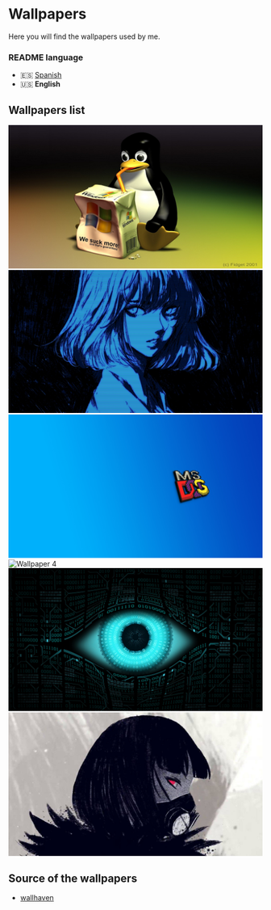 # Wallpapers
Here you will find the wallpapers used by me.

### README language
* 🇪🇸 [Spanish](./README.md)
* 🇺🇸 **English**

## Wallpapers list
![Wallpaper 1](./wallpapers/1.png)
![Wallpaper 2](./wallpapers/2.png)
![Wallpaper 3](./wallpapers/3.png)
![Wallpaper 4](./wallpapers/4.png)
![Wallpaper 5](./wallpapers/5.png)
![Wallpaper 6](./wallpapers/6.png)

## Source of the wallpapers
* [wallhaven](https://wallhaven.cc)
